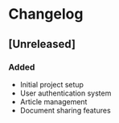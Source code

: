 # Changelog

## [Unreleased]

### Added

- Initial project setup
- User authentication system
- Article management
- Document sharing features
